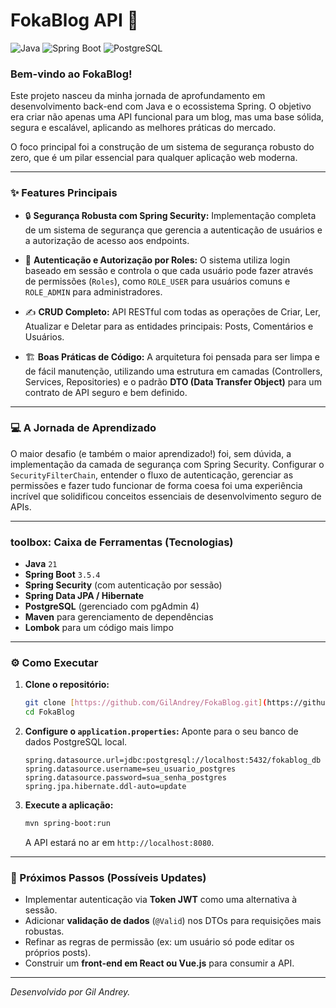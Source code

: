 # FokaBlog API 🚀

![Java](https://img.shields.io/badge/Java-21-darkblue)
![Spring Boot](https://img.shields.io/badge/Spring%20Boot-3.5.4-darkblue)
![PostgreSQL](https://img.shields.io/badge/PostgreSQL-darkblue)

### Bem-vindo ao FokaBlog!

Este projeto nasceu da minha jornada de aprofundamento em desenvolvimento back-end com Java e o ecossistema Spring. O objetivo era criar não apenas uma API funcional para um blog, mas uma base sólida, segura e escalável, aplicando as melhores práticas do mercado.

O foco principal foi a construção de um sistema de segurança robusto do zero, que é um pilar essencial para qualquer aplicação web moderna.

---

### ✨ Features Principais

* 🔒 **Segurança Robusta com Spring Security:** Implementação completa de um sistema de segurança que gerencia a autenticação de usuários e a autorização de acesso aos endpoints.

* 👤 **Autenticação e Autorização por Roles:** O sistema utiliza login baseado em sessão e controla o que cada usuário pode fazer através de permissões (`Roles`), como `ROLE_USER` para usuários comuns e `ROLE_ADMIN` para administradores.

* ✍️ **CRUD Completo:** API RESTful com todas as operações de Criar, Ler, Atualizar e Deletar para as entidades principais: Posts, Comentários e Usuários.

* 🏗️ **Boas Práticas de Código:** A arquitetura foi pensada para ser limpa e de fácil manutenção, utilizando uma estrutura em camadas (Controllers, Services, Repositories) e o padrão **DTO (Data Transfer Object)** para um contrato de API seguro e bem definido.

---

### 💻 A Jornada de Aprendizado

O maior desafio (e também o maior aprendizado!) foi, sem dúvida, a implementação da camada de segurança com Spring Security. Configurar o `SecurityFilterChain`, entender o fluxo de autenticação, gerenciar as permissões e fazer tudo funcionar de forma coesa foi uma experiência incrível que solidificou conceitos essenciais de desenvolvimento seguro de APIs.

---

###  toolbox: Caixa de Ferramentas (Tecnologias)

* **Java** `21`
* **Spring Boot** `3.5.4`
* **Spring Security** (com autenticação por sessão)
* **Spring Data JPA / Hibernate**
* **PostgreSQL** (gerenciado com pgAdmin 4)
* **Maven** para gerenciamento de dependências
* **Lombok** para um código mais limpo

---

### ⚙️ Como Executar

1.  **Clone o repositório:**
    ```bash
    git clone [https://github.com/GilAndrey/FokaBlog.git](https://github.com/GilAndrey/FokaBlog.git)
    cd FokaBlog
    ```

2.  **Configure o `application.properties`:**
    Aponte para o seu banco de dados PostgreSQL local.
    ```properties
    spring.datasource.url=jdbc:postgresql://localhost:5432/fokablog_db
    spring.datasource.username=seu_usuario_postgres
    spring.datasource.password=sua_senha_postgres
    spring.jpa.hibernate.ddl-auto=update
    ```

3.  **Execute a aplicação:**
    ```bash
    mvn spring-boot:run
    ```
    A API estará no ar em `http://localhost:8080`.

---

### 🔮 Próximos Passos (Possíveis Updates)

* Implementar autenticação via **Token JWT** como uma alternativa à sessão.
* Adicionar **validação de dados** (`@Valid`) nos DTOs para requisições mais robustas.
* Refinar as regras de permissão (ex: um usuário só pode editar os próprios posts).
* Construir um **front-end em React ou Vue.js** para consumir a API.

---
*Desenvolvido por Gil Andrey.*
